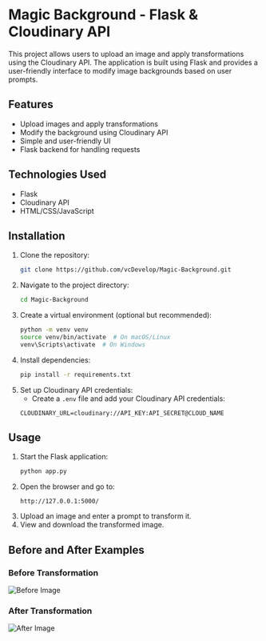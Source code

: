 # Magic Background - Flask & Cloudinary API

This project allows users to upload an image and apply transformations using the Cloudinary API. The application is built using Flask and provides a user-friendly interface to modify image backgrounds based on user prompts.

## Features
- Upload images and apply transformations
- Modify the background using Cloudinary API
- Simple and user-friendly UI
- Flask backend for handling requests

## Technologies Used
- Flask
- Cloudinary API
- HTML/CSS/JavaScript

## Installation

1. Clone the repository:
   ```bash
   git clone https://github.com/vcDevelop/Magic-Background.git
   ```
2. Navigate to the project directory:
   ```bash
   cd Magic-Background
   ```
3. Create a virtual environment (optional but recommended):
   ```bash
   python -m venv venv
   source venv/bin/activate  # On macOS/Linux
   venv\Scripts\activate  # On Windows
   ```
4. Install dependencies:
   ```bash
   pip install -r requirements.txt
   ```
5. Set up Cloudinary API credentials:
   - Create a `.env` file and add your Cloudinary API credentials:
   ```env
   CLOUDINARY_URL=cloudinary://API_KEY:API_SECRET@CLOUD_NAME
   ```

## Usage

1. Start the Flask application:
   ```bash
   python app.py
   ```
2. Open the browser and go to:
   ```
   http://127.0.0.1:5000/
   ```
3. Upload an image and enter a prompt to transform it.
4. View and download the transformed image.

## Before and After Examples

### Before Transformation
![Before Image](https://raw.githubusercontent.com/vcDevelop/Magic-Background/main/path/to/before_image.jpg)

### After Transformation
![After Image](https://raw.githubusercontent.com/vcDevelop/Magic-Background/main/path/to/after_image.jpg)
